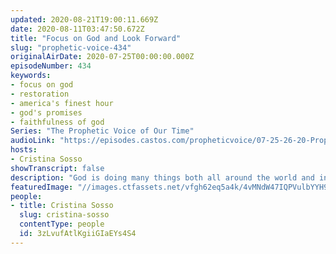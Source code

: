 ```yaml
---
updated: 2020-08-21T19:00:11.669Z
date: 2020-08-11T03:47:50.672Z
title: "Focus on God and Look Forward"
slug: "prophetic-voice-434"
originalAirDate: 2020-07-25T00:00:00.000Z
episodeNumber: 434
keywords:
- focus on god
- restoration
- america's finest hour
- god's promises
- faithfulness of god
Series: "The Prophetic Voice of Our Time"
audioLink: "https://episodes.castos.com/propheticvoice/07-25-26-20-Prophetic-Voice-of-our-Time-[mixdown]-01.mp3"
hosts:
- Cristina Sosso
showTranscript: false
description: "God is doing many things both all around the world and in your life. Focus on who God is. Do not dwell on the past, the negative or fear. Instead, focus on what God has promised and instructed you. He is a faithful God. We are in a time of restoration, we must move boldly now, before it is too late."
featuredImage: "//images.ctfassets.net/vfgh62eq5a4k/4vMNdW47IQPVulbYYH9rDh/931ab639e94a9b89a0a9e1c0b2ee41ae/pexels-gareth-davies-910411__1_.jpg"
people:
- title: Cristina Sosso
  slug: cristina-sosso
  contentType: people
  id: 3zLvufAtlKgiiGIaEYs4S4
---
```

